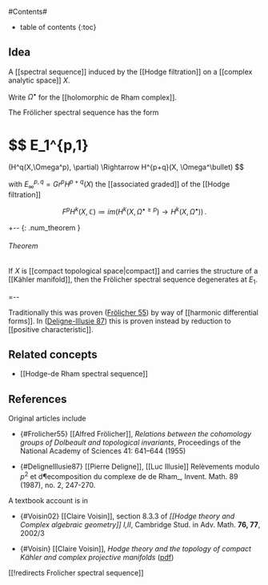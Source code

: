 
#Contents#
* table of contents
{:toc}

## Idea

A [[spectral sequence]] induced by the [[Hodge filtration]] on a [[complex analytic space]] $X$.

Write $\Omega^\bullet$ for the [[holomorphic de Rham complex]].

The Frölicher spectral sequence has the form

$$
  E_1^{p,1}
  =
  (H^q(X,\Omega^p), \partial)
   \Rightarrow
  H^{p+q}(X, \Omega^\bullet)
$$

with $E_\infty^{p,q} = Gr^p H^{p+q}(X)$ the [[associated graded]] of the [[Hodge filtration]]

$$
  F^p H^k(X,\mathbb{C})
  \coloneqq
  im\left(
    H^k(X, \Omega^{\bullet \geq p})
   \to 
    H^k(X, \Omega^\bullet)
  \right)
  \,.
$$

+-- {: .num_theorem }
###### Theorem

If $X$ is [[compact topological space|compact]] and carries the structure of a [[Kähler manifold]], then the Frölicher spectral sequence degenerates at $E_1$.

=--

Traditionally this was proven ([Frölicher 55](#Frolicher55)) by way of  [[harmonic differential forms]].  In ([Deligne-Illusie 87](#DeligneIllusie87)) this is proven instead by reduction to [[positive characteristic]].

## Related concepts

* [[Hodge-de Rham spectral sequence]]

## References

Original articles include

* {#Frolicher55} [[Alfred Frölicher]], _Relations between the cohomology groups of Dolbeault and topological invariants_, Proceedings of the National Academy of Sciences 41: 641–644 (1955)

* {#DeligneIllusie87} [[Pierre Deligne]], [[Luc Illusie]] Relèvements modulo $p^2$ et d¶ecomposition du complexe de de Rham_, Invent. Math. 89 (1987), no. 2, 247-270.

A textbook account is in

* {#Voisin02} [[Claire Voisin]], section 8.3.3 of _[[Hodge theory and Complex algebraic geometry]] I,II_,  Cambridge Stud. in Adv. Math. __76, 77__, 2002/3

* {#Voisin} [[Claire Voisin]], _Hodge theory and the topology of compact Kähler and complex projective manifolds_ ([pdf](http://www.math.columbia.edu/~thaddeus/seattle/voisin.pdf))


[[!redirects Frolicher spectral sequence]]